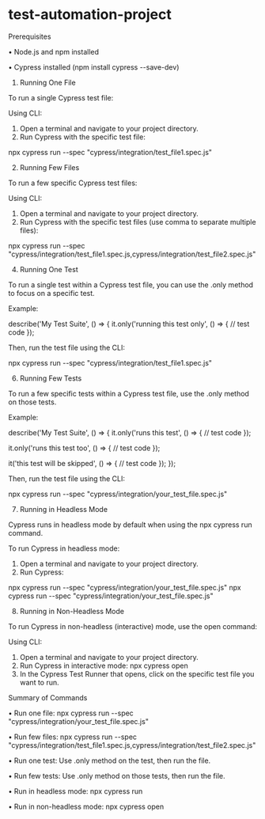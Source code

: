 # test-automation-project
Prerequisites

•	Node.js and npm installed

•	Cypress installed (npm install cypress --save-dev)

1. Running One File

To run a single Cypress test file:

Using CLI:

1.	Open a terminal and navigate to your project directory.
2.	Run Cypress with the specific test file:
   
npx cypress run --spec "cypress/integration/test_file1.spec.js"

2. Running Few Files
   
To run a few specific Cypress test files:

Using CLI:

1.	Open a terminal and navigate to your project directory.
2.	Run Cypress with the specific test files (use comma to separate multiple files):
   
npx cypress run --spec "cypress/integration/test_file1.spec.js,cypress/integration/test_file2.spec.js"

4. Running One Test
   
To run a single test within a Cypress test file, you can use the .only method to focus on a specific test.

Example:

describe('My Test Suite', () => { it.only('running this test only', () => { // test code });

Then, run the test file using the CLI:

npx cypress run --spec "cypress/integration/test_file1.spec.js"

6. Running Few Tests
   
To run a few specific tests within a Cypress test file, use the .only method on those tests.

Example:

describe('My Test Suite', () => { it.only('runs this test', () => { // test code }); 

it.only('runs this test too', () => { // test code }); 

it('this test will be skipped', () => { // test code }); });


Then, run the test file using the CLI:

npx cypress run --spec "cypress/integration/your_test_file.spec.js"

7. Running in Headless Mode
   
Cypress runs in headless mode by default when using the npx cypress run command.

To run Cypress in headless mode:

1.	Open a terminal and navigate to your project directory.
2.	Run Cypress:
   
npx cypress run --spec "cypress/integration/your_test_file.spec.js"
npx cypress run --spec "cypress/integration/your_test_file.spec.js"

8. Running in Non-Headless Mode

To run Cypress in non-headless (interactive) mode, use the open command:

Using CLI:

1.	Open a terminal and navigate to your project directory.
2.	Run Cypress in interactive mode:
npx cypress open
3.	In the Cypress Test Runner that opens, click on the specific test file you want to run.

Summary of Commands

•	Run one file: npx cypress run --spec "cypress/integration/your_test_file.spec.js"

•	Run few files: npx cypress run --spec "cypress/integration/test_file1.spec.js,cypress/integration/test_file2.spec.js"

•	Run one test: Use .only method on the test, then run the file.

•	Run few tests: Use .only method on those tests, then run the file.

•	Run in headless mode: npx cypress run

•	Run in non-headless mode: npx cypress open
